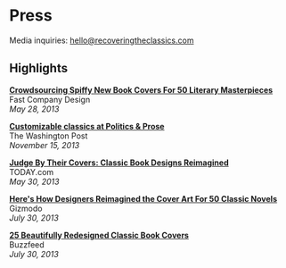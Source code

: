 # Press

Media inquiries: <hello@recoveringtheclassics.com>

## Highlights

**[Crowdsourcing Spiffy New Book Covers For 50 Literary Masterpieces](http://www.fastcodesign.com/1672671/crowdsourcing-spiffy-new-book-covers-for-50-literary-masterpieces)**  
Fast Company Design  
*May 28, 2013*

**[Customizable classics at Politics & Prose](http://www.washingtonpost.com/blogs/style-blog/wp/2013/11/15/customizable-classics-at-politics-prose/)**  
The Washington Post  
*November 15, 2013*

**[Judge By Their Covers: Classic Book Designs Reimagined](http://www.today.com/id/52024812/displaymode/1247?beginSlide=1)**  
TODAY.com  
*May 30, 2013*

**[Here's How Designers Reimagined the Cover Art For 50 Classic Novels](http://gizmodo.com/heres-how-designers-reimagined-the-cover-art-for-50-cl-961817069)**  
Gizmodo  
*July 30, 2013*

**[25 Beautifully Redesigned Classic Book Covers](http://www.buzzfeed.com/briangalindo/25-beautifully-redesigned-classic-book-covers)**  
Buzzfeed  
*July 30, 2013*

